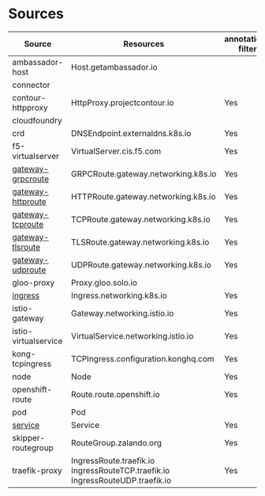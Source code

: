 # Sources

| Source                          | Resources                                                                     | annotation-filter | label-filter |
|---------------------------------|-------------------------------------------------------------------------------|-------------------|--------------|
| ambassador-host                 | Host.getambassador.io                                                         |                   |              |
| connector                       |                                                                               |                   |              |
| contour-httpproxy               | HttpProxy.projectcontour.io                                                   | Yes               |              |
| cloudfoundry                    |                                                                               |                   |              |
| crd                             | DNSEndpoint.externaldns.k8s.io                                                | Yes               | Yes          |
| f5-virtualserver                | VirtualServer.cis.f5.com                                                      | Yes               |              |
| [gateway-grpcroute](gateway.md) | GRPCRoute.gateway.networking.k8s.io                                           | Yes               | Yes          |
| [gateway-httproute](gateway.md) | HTTPRoute.gateway.networking.k8s.io                                           | Yes               | Yes          |
| [gateway-tcproute](gateway.md)  | TCPRoute.gateway.networking.k8s.io                                            | Yes               | Yes          |
| [gateway-tlsroute](gateway.md)  | TLSRoute.gateway.networking.k8s.io                                            | Yes               | Yes          |
| [gateway-udproute](gateway.md)  | UDPRoute.gateway.networking.k8s.io                                            | Yes               | Yes          |
| gloo-proxy                      | Proxy.gloo.solo.io                                                            |                   |              |
| [ingress](ingress.md)           | Ingress.networking.k8s.io                                                     | Yes               | Yes          |
| istio-gateway                   | Gateway.networking.istio.io                                                   | Yes               |              |
| istio-virtualservice            | VirtualService.networking.istio.io                                            | Yes               |              |
| kong-tcpingress                 | TCPIngress.configuration.konghq.com                                           | Yes               |              |
| node                            | Node                                                                          | Yes               |              |
| openshift-route                 | Route.route.openshift.io                                                      | Yes               | Yes          |
| pod                             | Pod                                                                           |                   |              |
| [service](service.md)           | Service                                                                       | Yes               | Yes          |
| skipper-routegroup              | RouteGroup.zalando.org                                                        | Yes               |              |
| traefik-proxy                   | IngressRoute.traefik.io IngressRouteTCP.traefik.io IngressRouteUDP.traefik.io | Yes               |              |
